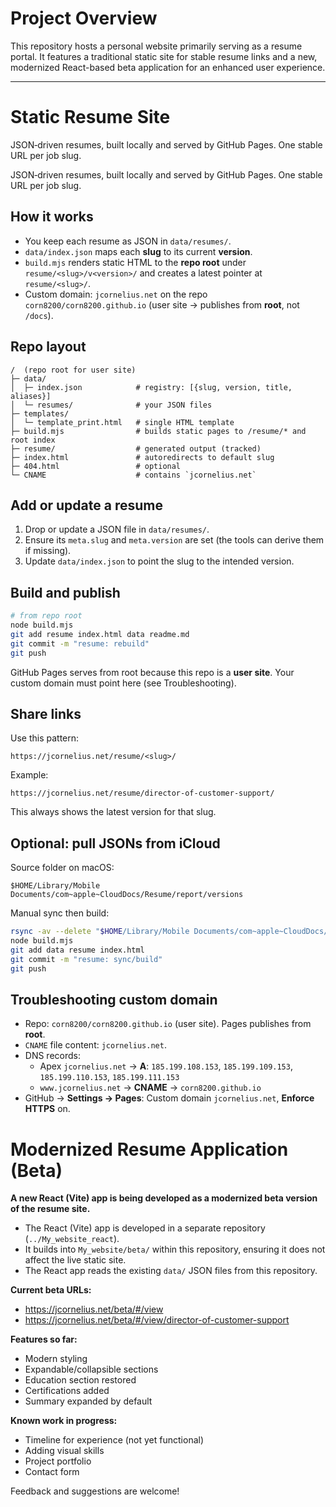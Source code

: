 # Project Overview

This repository hosts a personal website primarily serving as a resume portal. It features a traditional static site for stable resume links and a new, modernized React-based beta application for an enhanced user experience.

---

# Static Resume Site

JSON‑driven resumes, built locally and served by GitHub Pages. One stable URL per job slug.

JSON‑driven resumes, built locally and served by GitHub Pages. One stable URL per job slug.

## How it works
- You keep each resume as JSON in `data/resumes/`.
- `data/index.json` maps each **slug** to its current **version**.
- `build.mjs` renders static HTML to the **repo root** under `resume/<slug>/v<version>/` and creates a latest pointer at `resume/<slug>/`.
- Custom domain: `jcornelius.net` on the repo `corn8200/corn8200.github.io` (user site → publishes from **root**, not `/docs`).

## Repo layout
```
/  (repo root for user site)
├─ data/
│  ├─ index.json            # registry: [{slug, version, title, aliases}]
│  └─ resumes/              # your JSON files
├─ templates/
│  └─ template_print.html   # single HTML template
├─ build.mjs                # builds static pages to /resume/* and root index
├─ resume/                  # generated output (tracked)
├─ index.html               # autoredirects to default slug
├─ 404.html                 # optional
└─ CNAME                    # contains `jcornelius.net`
```

## Add or update a resume
1) Drop or update a JSON file in `data/resumes/`.
2) Ensure its `meta.slug` and `meta.version` are set (the tools can derive them if missing).
3) Update `data/index.json` to point the slug to the intended version.

## Build and publish
```bash
# from repo root
node build.mjs
git add resume index.html data readme.md
git commit -m "resume: rebuild"
git push
```
GitHub Pages serves from root because this repo is a **user site**. Your custom domain must point here (see Troubleshooting).

## Share links
Use this pattern:
```
https://jcornelius.net/resume/<slug>/
```
Example:
```
https://jcornelius.net/resume/director-of-customer-support/
```
This always shows the latest version for that slug.

## Optional: pull JSONs from iCloud
Source folder on macOS:
```
$HOME/Library/Mobile Documents/com~apple~CloudDocs/Resume/report/versions
```
Manual sync then build:
```bash
rsync -av --delete "$HOME/Library/Mobile Documents/com~apple~CloudDocs/Resume/report/versions/" data/resumes/
node build.mjs
git add data resume index.html
git commit -m "resume: sync/build"
git push
```

## Troubleshooting custom domain
- Repo: `corn8200/corn8200.github.io` (user site). Pages publishes from **root**.
- `CNAME` file content: `jcornelius.net`.
- DNS records:
  - Apex `jcornelius.net` → **A**: `185.199.108.153`, `185.199.109.153`, `185.199.110.153`, `185.199.111.153`
  - `www.jcornelius.net` → **CNAME** → `corn8200.github.io`
- GitHub → **Settings → Pages**: Custom domain `jcornelius.net`, **Enforce HTTPS** on.
# Modernized Resume Application (Beta)

**A new React (Vite) app is being developed as a modernized beta version of the resume site.**

- The React (Vite) app is developed in a separate repository (`../My_website_react`).
- It builds into `My_website/beta/` within this repository, ensuring it does not affect the live static site.
- The React app reads the existing `data/` JSON files from this repository.

**Current beta URLs:**
  - https://jcornelius.net/beta/#/view
  - https://jcornelius.net/beta/#/view/director-of-customer-support

**Features so far:**
- Modern styling
- Expandable/collapsible sections
- Education section restored
- Certifications added
- Summary expanded by default

**Known work in progress:**
- Timeline for experience (not yet functional)
- Adding visual skills
- Project portfolio
- Contact form

Feedback and suggestions are welcome!